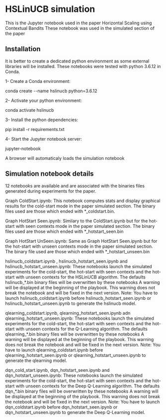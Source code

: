 # HSLinUCB simulation

This is the Jupyter notebook used in the paper Horizontal Scaling using Contextual Bandits
These notebook was used in the simulated section of the paper

## Installation
It is better to create a dedicated python environment as some external libraries will be installed.
These notebooks were tested with python 3.6.12 in Conda.

1- Create a Conda environment:

conda create --name hslinucb python=3.6.12

2- Activate your python environment:

conda activate hslinucb

3- Install the python dependencies:

pip install -r requirements.txt

4- Start the Jupyter notebook server:

jupyter-notebook

A browser will automaticaly loads the simulation notebook

## Simulation notebook details

12 notebooks are available and are associated with the binaries files generated during experiments for the paper.

Graph ColdStart.ipynb:
This notebook computes stats and display graphical results for the cold-start mode in the paper simulated section. The binary files used are those which ended with *_coldstart.bin. 

Graph HotStart Seen.ipynb:
Similary to the ColdStart.ipynb but for the hot-start with seen contexts mode in the paper simulated section. The binary files used are those which ended with *_hotstart_seen.bin

Graph HotStart UnSeen.ipynb:
Same as Graph HotStart Seen.ipynb but for the hot-start with unseen contexts mode in the paper simulated section. The binary file used are those which ended with *_hotstart_unseen.bin

hslinucb_coldstart.ipynb , hslinucb_hotstart_seen.ipynb and hslinucb_hotstart_unseen.ipynb:
These notebooks launch the simulated experiments for the cold-start, the hot-start with seen contexts and the hot-start with unseen contexts for the HSLinUCB algorithm.
The defaults hslinucb_*.bin binary files will be overwritten by these notebooks
A warning will be displayed at the beginning of the playbook. This warning does not break the notebook and will be fixed in the next version.
Note: You have to launch hslinucb_coldstart.ipynb before hslinucb_hotstart_seen.ipynb or hslinucb_hotstart_unseen.ipynb to generate the hslinucb model.

qlearning_coldstart.ipynb, qlearning_hotstart_seen.ipynb adn qlearning_hotstart_unseen.ipynb:
These notebooks launch the simulated experiments for the cold-start, the hot-start with seen contexts and the hot-start with unseen contexts for the Q-Learning algorithm.
The defaults qlearning_*.bin binary files will be overwritten by these notebooks
A warning will be displayed at the beginning of the playbook. This warning does not break the notebook and will be fixed in the next version.
Note: You have to launch qlearning_coldstart.ipynb before qlearning_hotstart_seen.ipynb or qlearning_hotstart_unseen.ipynb to generate the qlearning model.

dqn_cold_start.ipynb, dqn_hotstart_seen.ipynb and dqn_hotstart_unseen.ipynb:
These notebooks launch the simulated experiments for the cold-start, the hot-start with seen contexts and the hot-start with unseen contexts for the Deep Q-Learning algorithm.
The defaults dqn_*.bin binary files will be overwritten by these notebooks
A warning will be displayed at the beginning of the playbook. This warning does not break the notebook and will be fixed in the next version.
Note: You have to launch dqn_coldstart.ipynb before dqn_hotstart_seen.ipynb or dqn_hotstart_unseen.ipynb to generate the Deep Q-Learning model.
